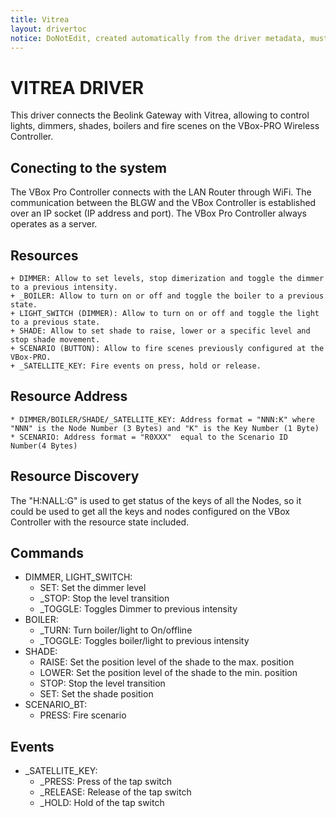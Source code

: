```yaml
---
title: Vitrea
layout: drivertoc
notice: DoNotEdit, created automatically from the driver metadata, must be updated on the driver itself
---
```

# VITREA DRIVER

This driver connects the Beolink Gateway with Vitrea, allowing to control lights, dimmers, shades, boilers and fire scenes on the VBox-PRO Wireless Controller.

## Conecting to the system

The VBox Pro Controller connects with the LAN Router through WiFi. The communication between the BLGW and the VBox Controller is established over an IP socket (IP address and port). The VBox Pro Controller always operates as a server.

## Resources

	+ DIMMER: Allow to set levels, stop dimerization and toggle the dimmer to a previous intensity.
	+ _BOILER: Allow to turn on or off and toggle the boiler to a previous state.
	+ LIGHT_SWITCH (DIMMER): Allow to turn on or off and toggle the light to a previous state.
	+ SHADE: Allow to set shade to raise, lower or a specific level and stop shade movement.
	+ SCENARIO (BUTTON): Allow to fire scenes previously configured at the VBox-PRO.
	+ _SATELLITE_KEY: Fire events on press, hold or release.
						
## Resource Address

	* DIMMER/BOILER/SHADE/_SATELLITE_KEY: Address format = "NNN:K" where "NNN" is the Node Number (3 Bytes) and "K" is the Key Number (1 Byte)
	* SCENARIO: Address format = "R0XXX"  equal to the Scenario ID Number(4 Bytes)
	
## Resource Discovery

  The "H:NALL:G" is used to get status of the keys of all the Nodes, so it could be used to get all the keys and nodes configured on the VBox Controller with the resource state included.

## Commands

  * DIMMER, LIGHT_SWITCH:
    + SET: Set the dimmer level
    + _STOP: Stop the level transition
    + _TOGGLE: Toggles Dimmer to previous intensity
  * BOILER:
    + _TURN: Turn boiler/light to On/offline
    + _TOGGLE: Toggles boiler/light to previous intensity
  * SHADE:
    + RAISE: Set the position level of the shade to the max. position
    + LOWER: Set the position level of the shade to the min. position
    + STOP: Stop the level transition
    + SET: Set the shade position
  * SCENARIO_BT:
    + PRESS: Fire scenario
    
## Events

  * _SATELLITE_KEY:
    + _PRESS: Press of the tap switch
    + _RELEASE: Release of the tap switch
    + _HOLD: Hold of the tap switch
